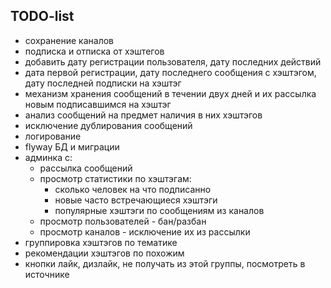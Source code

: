 ## TODO-list

- сохранение каналов
- подписка и отписка от хэштегов
- добавить дату регистрации пользователя, дату последних действий
- дата первой регистрации, дату последнего сообщения с хэштэгом, дату последней подписки на хэштэг
- механизм хранения сообщений в течении двух дней и их рассылка новым подписавшимся на хэштэг
- анализ сообщений на предмет наличия в них хэштэгов
- исключение дублирования сообщений
- логирование
- flyway БД и миграции
- админка с:
    - рассылка сообщений
    - просмотр статистики по хэштэгам: 
        - сколько человек на что подписанно
        - новые часто встречающиеся хэштэги
        - популярные хэштэги по сообщениям из каналов
    - просмотр пользователей - бан/разбан
    - просмотр каналов - исключение их из рассылки
- группировка хэштэгов по тематике
- рекомендации хэштэгов по похожим
- кнопки лайк, дизлайк, не получать из этой группы, посмотреть в источнике